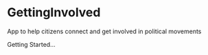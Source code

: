 # GettingInvolved
App to help citizens connect and get involved in political movements

Getting Started...
